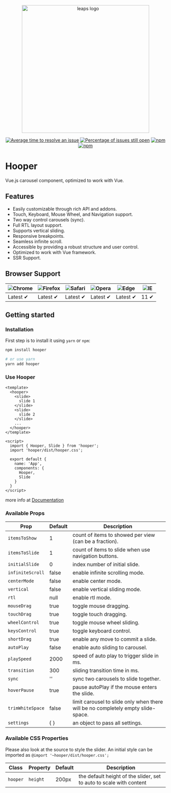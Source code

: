<p align="center">
  <a href="https://baianat.github.io/hooper/" target="_blank">
    <img width="400" alt="leaps logo" src="https://github.com/baianat/hooper/blob/master/hooper.svg">
  </a>
</p>

<p align="center">
  <a href="http://isitmaintained.com/project/baianat/hooper"><img src="http://isitmaintained.com/badge/resolution/baianat/hooper.svg" alt="Average time to resolve an issue"/></a>
  <a href="http://isitmaintained.com/project/baianat/hooper"><img src="http://isitmaintained.com/badge/open/baianat/hooper.svg" alt="Percentage of issues still open"/></a>
  <a href="https://npm-stat.com/charts.html?package=hooper"><img src="https://img.shields.io/npm/dm/hooper.svg" alt="npm"/></a>
  <a href="https://www.npmjs.com/package/hooper"><img src="https://img.shields.io/npm/v/hooper.svg" alt="npm"/></a>
</p>


# Hooper

Vue.js carousel component, optimized to work with Vue.

## Features

* Easily customizable through rich API and addons.
* Touch, Keyboard, Mouse Wheel, and Navigation support.
* Two way control carousels (sync).
* Full RTL layout support.
* Supports vertical sliding.
* Responsive breakpoints.
* Seamless infinite scroll.
* Accessible by providing a robust structure and user control.
* Optimized to work with Vue framework.
* SSR Support.

## Browser Support
| ![Chrome](https://raw.github.com/alrra/browser-logos/master/src/chrome/chrome_48x48.png) | ![Firefox](https://raw.github.com/alrra/browser-logos/master/src/firefox/firefox_48x48.png) | ![Safari](https://raw.github.com/alrra/browser-logos/master/src/safari/safari_48x48.png) | ![Opera](https://raw.github.com/alrra/browser-logos/master/src/opera/opera_48x48.png) | ![Edge](https://raw.github.com/alrra/browser-logos/master/src/edge/edge_48x48.png) | ![IE](https://raw.github.com/alrra/browser-logos/master/src/archive/internet-explorer_9-11/internet-explorer_9-11_48x48.png) |
| --- | --- | --- | --- | --- | --- |
| Latest ✔ | Latest ✔ | Latest ✔ | Latest ✔ | Latest ✔ | 11 ✔ |

## Getting started

### Installation

First step is to install it using `yarn` or `npm`:

```bash
npm install hooper

# or use yarn
yarn add hooper
```

### Use Hooper

```vue
<template>
  <hooper>
    <slide>
      slide 1
    </slide>
    <slide>
      slide 2
    </slide>
    ...
  </hooper>
</template>

<script>
  import { Hooper, Slide } from 'hooper';
  import 'hooper/dist/hooper.css';

  export default {
    name: 'App',
    components: {
      Hooper,
      Slide
    }
  }
</script>
```

more info at [Documentation](https://baianat.github.io/hooper/)

### Available Props

|Prop             |Default |Description|
|-----------------|-----|-----------|
|`itemsToShow`    |1    |count of items to showed per view  (can be a fraction).|
|`itemsToSlide`   |1    |count of items to slide when use navigation buttons.|
|`initialSlide`   |0    |index number of initial slide.|
|`infiniteScroll` |false|enable infinite scrolling mode.|
|`centerMode`     |false|enable center mode.|
|`vertical`       |false|enable vertical sliding mode.|
|`rtl`            |null |enable rtl mode.|
|`mouseDrag`      |true |toggle mouse dragging.|
|`touchDrag`      |true |toggle touch dragging.|
|`wheelControl`   |true |toggle mouse wheel sliding.|
|`keysControl`    |true |toggle keyboard control.|
|`shortDrag`      |true |enable any move to commit a slide.|
|`autoPlay`       |false|enable auto sliding to carousel.|
|`playSpeed`      |2000 |speed of auto play to trigger slide in ms.|
|`transition`     |300  |sliding transition time in ms.|
|`sync`           |''   |sync two carousels to slide together.|
|`hoverPause`     |true |pause autoPlay if the mouse enters the slide.|
|`trimWhiteSpace` |false|limit carousel to slide only when there will be no completely empty slide-space.|
|`settings`       |{ }  |an object to pass all settings.|

### Available CSS Properties

Please also look at the source to style the slider. An initial style can be imported as
`@import '~hooper/dist/hooper.css';`

|Class            | Property | Default | Description|
|-----------------|----------|---------|------------|
|`hooper`         | `height` | 200px   | the default height of the slider, set to auto to scale with content
